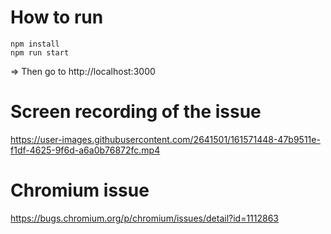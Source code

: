 # How to run

```
npm install
npm run start
```

=> Then go to http://localhost:3000

# Screen recording of the issue

https://user-images.githubusercontent.com/2641501/161571448-47b9511e-f1df-4625-9f6d-a6a0b76872fc.mp4

# Chromium issue
https://bugs.chromium.org/p/chromium/issues/detail?id=1112863
